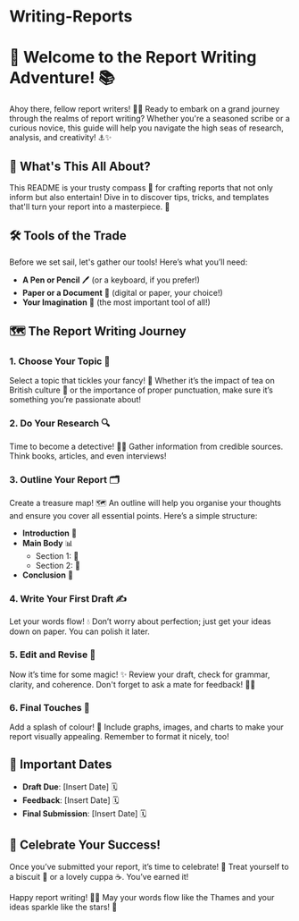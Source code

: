 # Writing-Reports
# 🎉 Welcome to the Report Writing Adventure! 📚

Ahoy there, fellow report writers! 🏴‍☠️ Ready to embark on a grand journey through the realms of report writing? Whether you're a seasoned scribe or a curious novice, this guide will help you navigate the high seas of research, analysis, and creativity! ⚓️✨

## 📖 What's This All About?

This README is your trusty compass 🧭 for crafting reports that not only inform but also entertain! Dive in to discover tips, tricks, and templates that'll turn your report into a masterpiece. 🎨

## 🛠️ Tools of the Trade

Before we set sail, let's gather our tools! Here’s what you’ll need:

- **A Pen or Pencil** 🖊️ (or a keyboard, if you prefer!)
- **Paper or a Document** 📝 (digital or paper, your choice!)
- **Your Imagination** 🌈 (the most important tool of all!)

## 🗺️ The Report Writing Journey

### 1. **Choose Your Topic** 🎯

Select a topic that tickles your fancy! 🦄 Whether it’s the impact of tea on British culture 🍵 or the importance of proper punctuation, make sure it’s something you’re passionate about!

### 2. **Do Your Research** 🔍

Time to become a detective! 🕵️‍♂️ Gather information from credible sources. Think books, articles, and even interviews! 

### 3. **Outline Your Report** 🗂️

Create a treasure map! 🗺️ An outline will help you organise your thoughts and ensure you cover all essential points. Here’s a simple structure:

- **Introduction** 📜
- **Main Body** 📊
  - Section 1: 📍
  - Section 2: 📍
- **Conclusion** 🎉

### 4. **Write Your First Draft** ✍️

Let your words flow! 💧 Don’t worry about perfection; just get your ideas down on paper. You can polish it later. 

### 5. **Edit and Revise** 🧹

Now it’s time for some magic! ✨ Review your draft, check for grammar, clarity, and coherence. Don't forget to ask a mate for feedback! 👯‍♂️

### 6. **Final Touches** 🎨

Add a splash of colour! 🌈 Include graphs, images, and charts to make your report visually appealing. Remember to format it nicely, too!

## 📅 Important Dates

- **Draft Due**: [Insert Date] 🗓️
- **Feedback**: [Insert Date] 🗓️
- **Final Submission**: [Insert Date] 🗓️

## 🎉 Celebrate Your Success!

Once you’ve submitted your report, it’s time to celebrate! 🎊 Treat yourself to a biscuit 🍪 or a lovely cuppa ☕. You’ve earned it!


Happy report writing! 🚀✨ May your words flow like the Thames and your ideas sparkle like the stars! 🌟
